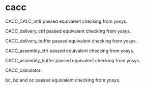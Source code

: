 cacc
================

CACC_CALC_int8  passed equivalent checking from yosys.

CACC_delivery_ctrl passed equivalent checking from yosys.

CACC_delivery_buffer passed equivalent checking from yosys.

CACC_assembly_ctrl passed equivalent checking from yosys.

CACC_assembly_buffer passed equivalent checking from yosys.

CACC_calculator:

bc, bd and oc passed equivalent checking from yosys.

















